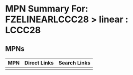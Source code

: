 



# MPN Summary For: FZELINEARLCCC28 > linear : LCCC28

## MPNs
  

|MPN|Direct Links|Search Links|
| :--- | :--- | :--- |
||||
